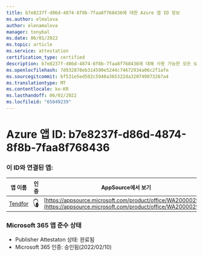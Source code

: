 ```yaml
---
title: b7e8237f-d86d-4874-8f8b-7faa8f768436에 대한 Azure 앱 ID 정보
ms.author: elmalova
author: elenamalova
manager: tonybal
ms.date: 06/01/2022
ms.topic: article
ms.service: attestation
certification_type: certified
description: b7e8237f-d86d-4874-8f8b-7faa8f768436에 대해 사용 가능한 모든 보안 및 규정 준수 정보입니다.
ms.openlocfilehash: 7d932878eb314590e5244c74672934a06c2f1afe
ms.sourcegitcommit: bf531e5ed502c5940a365322da320749873267a4
ms.translationtype: MT
ms.contentlocale: ko-KR
ms.lasthandoff: 06/02/2022
ms.locfileid: "65849239"
---
```

# <a name="azure-app-id-b7e8237f-d86d-4874-8f8b-7faa8f768436"></a>Azure 앱 ID: b7e8237f-d86d-4874-8f8b-7faa8f768436


### <a name="apps-associated-with-this-id"></a>이 ID와 연결된 앱:
| **앱 이름** | **인증** | **AppSource에서 보기** |
|--------------|---------------|-----------------------|
| [Tendfor](../forward/WA200002996.md) | <img alt="Certified application badge" src="../media/certified-badge.png" height="25" width="25" /> | [https://appsource.microsoft.com/product/office/WA200002996](https://appsource.microsoft.com/product/office/WA200002996) |

### <a name="microsoft-365-app-compliance-status"></a>Microsoft 365 앱 준수 상태
- Publisher Attestaton 상태: 완료됨
- Microsoft 365 인증: 승인됨(2022/02/10)
